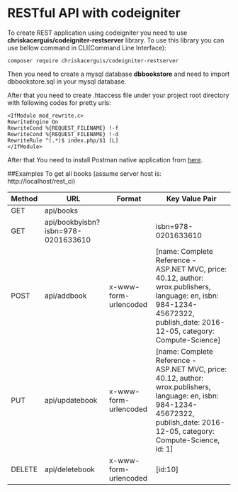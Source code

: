 # RESTful API with codeigniter

To create REST application using codeigniter you need to use **chriskacerguis/codeigniter-restserver** library.
To use this library you can use bellow command in CLI(Command Line Interface):
```
composer require chriskacerguis/codeigniter-restserver
```
Then you need to create a mysql database **dbbookstore** and need to import dbbookstore.sql in your mysql database.

After that you need to create .htaccess file under your project root directory with following codes for pretty urls:
```
<IfModule mod_rewrite.c>
RewriteEngine On
RewriteCond %{REQUEST_FILENAME} !-f
RewriteCond %{REQUEST_FILENAME} !-d
RewriteRule ^(.*)$ index.php/$1 [L]
</IfModule>
```
After that You need to install Postman native application from [here](https://www.getpostman.com/products).

##Examples
To get all books (assume server host is: http://localhost/rest_ci)

Method | URL | Format | Key Value Pair
-------|-----|--------|-------
GET|api/books|
GET|api/bookbyisbn?isbn=978-0201633610||isbn=978-0201633610
POST|api/addbook|x-www-form-urlencoded|[name: Complete Reference - ASP.NET MVC, price:  40.12, author: wrox.publishers, language: en, isbn: 984-1234-45672322, publish_date: 2016-12-05, category: Compute-Science]
PUT| api/updatebook|x-www-form-urlencoded|[name: Complete Reference - ASP.NET MVC, price:  40.12, author: wrox.publishers, language: en, isbn: 984-1234-45672322, publish_date: 2016-12-05, category: Compute-Science, id: 1]
DELETE| api/deletebook|x-www-form-urlencoded|[id:10]

